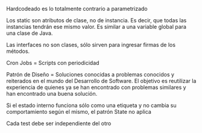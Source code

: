 Hardcodeado es lo totalmente contrario a parametrizado

Los static son atributos de clase, no de instancia. Es decir, que todas las instancias tendrán ese mismo valor. Es similar a una variable global para una clase de Java.

Las interfaces no son clases, sólo sirven para ingresar firmas de los métodos.

Cron Jobs = Scripts con periodicidad

Patrón de Diseño = Soluciones conocidas a problemas conocidos y reiterados en el mundo del Desarrollo de Software. El objetivo es reutilizar la experiencia de quienes ya se han encontrado con problemas similares y han encontrado una buena solución.

Si el estado interno funciona sólo como una etiqueta y no cambia su comportamiento según el mismo, el patrón State no aplica

Cada test debe ser independiente del otro